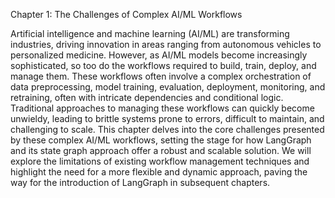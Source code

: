 Chapter 1: The Challenges of Complex AI/ML Workflows

Artificial intelligence and machine learning (AI/ML) are transforming industries, driving innovation in areas ranging from autonomous vehicles to personalized medicine.  However, as AI/ML models become increasingly sophisticated, so too do the workflows required to build, train, deploy, and manage them. These workflows often involve a complex orchestration of data preprocessing, model training, evaluation, deployment, monitoring, and retraining, often with intricate dependencies and conditional logic.  Traditional approaches to managing these workflows can quickly become unwieldy, leading to brittle systems prone to errors, difficult to maintain, and challenging to scale. This chapter delves into the core challenges presented by these complex AI/ML workflows, setting the stage for how LangGraph and its state graph approach offer a robust and scalable solution. We will explore the limitations of existing workflow management techniques and highlight the need for a more flexible and dynamic approach, paving the way for the introduction of LangGraph in subsequent chapters.
